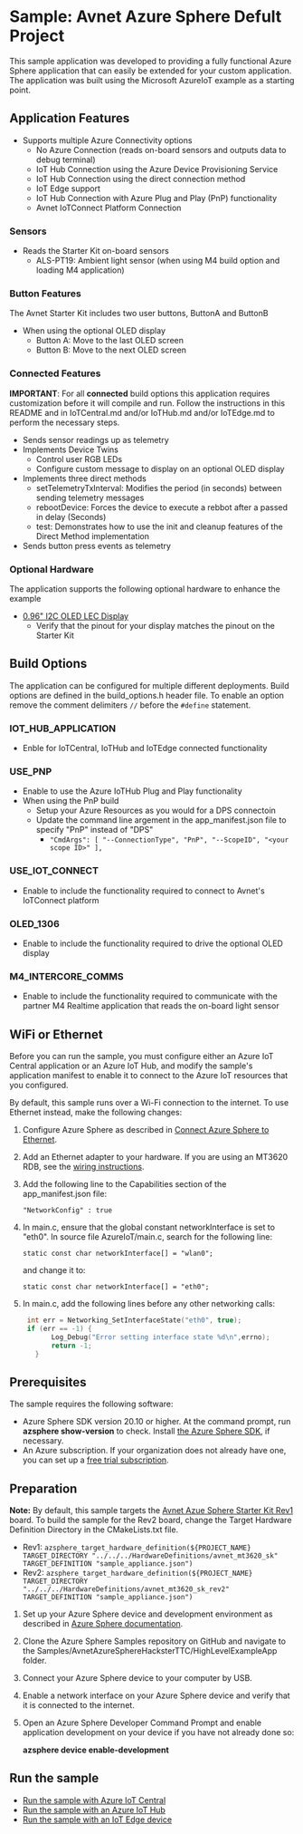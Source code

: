 # Sample: Avnet Azure Sphere Defult Project

This sample application was developed to providing a fully functional Azure Sphere application that can easily be extended for your custom application.  The application was built using the Microsoft AzureIoT example as a starting point.

## Application Features

* Supports multiple Azure Connectivity options
   * No Azure Connection (reads on-board sensors and outputs data to debug terminal)
   * IoT Hub Connection using the Azure Device Provisioning Service
   * IoT Hub Connection using the direct connection method
   * IoT Edge support
   * IoT Hub Connection with Azure Plug and Play (PnP) functionality
   * Avnet IoTConnect Platform Connection

### Sensors

* Reads the Starter Kit on-board sensors
   * ALS-PT19: Ambient light sensor (when using M4 build option and loading M4 application)

### Button Features

The Avnet Starter Kit includes two user buttons, ButtonA and ButtonB

* When using the optional OLED display
   * Button A: Move to the last OLED screen
   * Button B: Move to the next OLED screen

### Connected Features

**IMPORTANT**: For all **connected** build options this application requires customization before it will compile and run. Follow the instructions in this README and in IoTCentral.md and/or IoTHub.md and/or IoTEdge.md to perform the necessary steps.

* Sends sensor readings up as telemetry
* Implements Device Twins
   * Control user RGB LEDs
   * Configure custom message to display on an optional OLED display
* Implements three direct methods
   * setTelemetryTxInterval: Modifies the period (in seconds) between sending telemetry messages
   * rebootDevice: Forces the device to execute a rebbot after a passed in delay (Seconds)
   * test: Demonstrates how to use the init and cleanup features of the Direct Method implementation
* Sends button press events as telemetry
   
### Optional Hardware

The application supports the following optional hardware to enhance the example
* [0.96" I2C OLED LEC Display](https://www.amazon.com/gp/product/B06XRCQZRX/ref=ppx_yo_dt_b_search_asin_title?ie=UTF8&psc=1)
   * Verify that the pinout for your display matches the pinout on the Starter Kit

## Build Options

The application can be configured for multiple different deployments.  Build options are defined in the build_options.h header file.  To enable an option remove the comment delimiters ```//``` before the ```#define``` statement. 

### IOT_HUB_APPLICATION
* Enble for IoTCentral, IoTHub and IoTEdge connected functionality

### USE_PNP
* Enable to use the Azure IoTHub Plug and Play functionality
* When using the PnP build
   * Setup your Azure Resources as you would for a DPS connectoin
   * Update the command line argement in the app_manifest.json file to specify "PnP" instead of "DPS"
      * ```"CmdArgs": [ "--ConnectionType", "PnP", "--ScopeID", "<your scope ID>" ],```

### USE_IOT_CONNECT
* Enable to include the functionality required to connect to Avnet's IoTConnect platform

### OLED_1306
* Enable to include the functionality required to drive the optional OLED display

### M4_INTERCORE_COMMS
* Enable to include the functionality required to communicate with the partner M4 Realtime application that reads the on-board light sensor

## WiFi or Ethernet
Before you can run the sample, you must configure either an Azure IoT Central application or an Azure IoT Hub, and modify the sample's application manifest to enable it to connect to the Azure IoT resources that you configured.

By default, this sample runs over a Wi-Fi connection to the internet. To use Ethernet instead, make the following changes:

1. Configure Azure Sphere as described in [Connect Azure Sphere to Ethernet](https://docs.microsoft.com/azure-sphere/network/connect-ethernet).
1. Add an Ethernet adapter to your hardware. If you are using an MT3620 RDB, see the [wiring instructions](../../HardwareDefinitions/mt3620_rdb/EthernetWiring.md).
1. Add the following line to the Capabilities section of the app_manifest.json file:

   `"NetworkConfig" : true`

1. In main.c, ensure that the global constant networkInterface is set to "eth0". In source file AzureIoT/main.c, search for the following line:

   `static const char networkInterface[] = "wlan0";`

   and change it to:

   `static const char networkInterface[] = "eth0";`

1. In main.c, add the following lines before any other networking calls:

    ```c
     int err = Networking_SetInterfaceState("eth0", true);
     if (err == -1) {
           Log_Debug("Error setting interface state %d\n",errno);
           return -1;
       }
    ```
## Prerequisites

The sample requires the following software:

- Azure Sphere SDK version 20.10 or higher. At the command prompt, run **azsphere show-version** to check. Install [the Azure Sphere SDK](https://docs.microsoft.com/azure-sphere/install/install-sdk), if necessary.
- An Azure subscription. If your organization does not already have one, you can set up a [free trial subscription](https://azure.microsoft.com/free/?v=17.15).

## Preparation

**Note:** By default, this sample targets the [Avnet Azue Sphere Starter Kit Rev1](http://avnet.me/mt3620-kit) board. To build the sample for the Rev2 board, change the Target Hardware Definition Directory in the CMakeLists.txt file.

* Rev1: ```azsphere_target_hardware_definition(${PROJECT_NAME} TARGET_DIRECTORY "../../../HardwareDefinitions/avnet_mt3620_sk" TARGET_DEFINITION "sample_appliance.json")```
* Rev2: ```azsphere_target_hardware_definition(${PROJECT_NAME} TARGET_DIRECTORY "../../../HardwareDefinitions/avnet_mt3620_sk_rev2" TARGET_DEFINITION "sample_appliance.json")```

1. Set up your Azure Sphere device and development environment as described in [Azure Sphere documentation](https://docs.microsoft.com/azure-sphere/install/overview).
1. Clone the Azure Sphere Samples repository on GitHub and navigate to the Samples/AvnetAzureSphereHacksterTTC/HighLevelExampleApp folder.
1. Connect your Azure Sphere device to your computer by USB.
1. Enable a network interface on your Azure Sphere device and verify that it is connected to the internet.
1. Open an Azure Sphere Developer Command Prompt and enable application development on your device if you have not already done so:

   **azsphere device enable-development**

## Run the sample

- [Run the sample with Azure IoT Central](./IoTCentral.md)
- [Run the sample with an Azure IoT Hub](./IoTHub.md)
- [Run the sample with an IoT Edge device](./IoTEdge.md)
